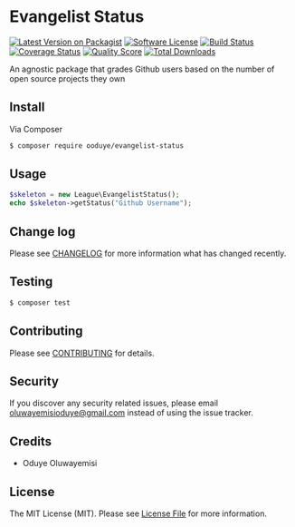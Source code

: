 # Evangelist Status

[![Latest Version on Packagist][ico-version]][link-packagist]
[![Software License][ico-license]](LICENSE.md)
[![Build Status][ico-travis]][link-travis]
[![Coverage Status][ico-scrutinizer]][link-scrutinizer]
[![Quality Score][ico-code-quality]][link-code-quality]
[![Total Downloads][ico-downloads]][link-downloads]

An agnostic package that grades Github users based on the number of open source projects they own

## Install

Via Composer

``` bash
$ composer require ooduye/evangelist-status
```

## Usage

``` php
$skeleton = new League\EvangelistStatus();
echo $skeleton->getStatus("Github Username");
```

## Change log

Please see [CHANGELOG](CHANGELOG.md) for more information what has changed recently.

## Testing

``` bash
$ composer test
```

## Contributing

Please see [CONTRIBUTING](CONTRIBUTING.md) for details.

## Security

If you discover any security related issues, please email oluwayemisioduye@gmail.com instead of using the issue tracker.

## Credits

- Oduye Oluwayemisi

## License

The MIT License (MIT). Please see [License File](LICENSE.md) for more information.

[ico-version]: https://img.shields.io/packagist/v/ooduye/evangelist-status.svg?style=flat-square
[ico-license]: https://img.shields.io/badge/license-MIT-brightgreen.svg?style=flat-square
[ico-travis]: https://img.shields.io/travis/andela-ooduye/EvangelistStatus/master.svg?style=flat-square
[ico-scrutinizer]: https://img.shields.io/scrutinizer/coverage/g/thephpleague/evangeliststatus.svg?style=flat-square
[ico-code-quality]: https://img.shields.io/scrutinizer/g/thephpleague/evangeliststatus.svg?style=flat-square
[ico-downloads]: https://img.shields.io/packagist/dt/ooduye/evangeliststatus.svg?style=flat-square

[link-packagist]: https://packagist.org/packages/ooduye/evangelist-status
[link-travis]: https://travis-ci.org/andela-ooduye/EvangelistStatus
[link-scrutinizer]: https://scrutinizer-ci.com/g/thephpleague/evangeliststatus/code-structure
[link-code-quality]: https://scrutinizer-ci.com/g/thephpleague/evangeliststatus
[link-downloads]: https://packagist.org/packages/ooduye/evangeliststatus
[link-author]: https://github.com/andela-ooduye
[link-contributors]: ../../contributors